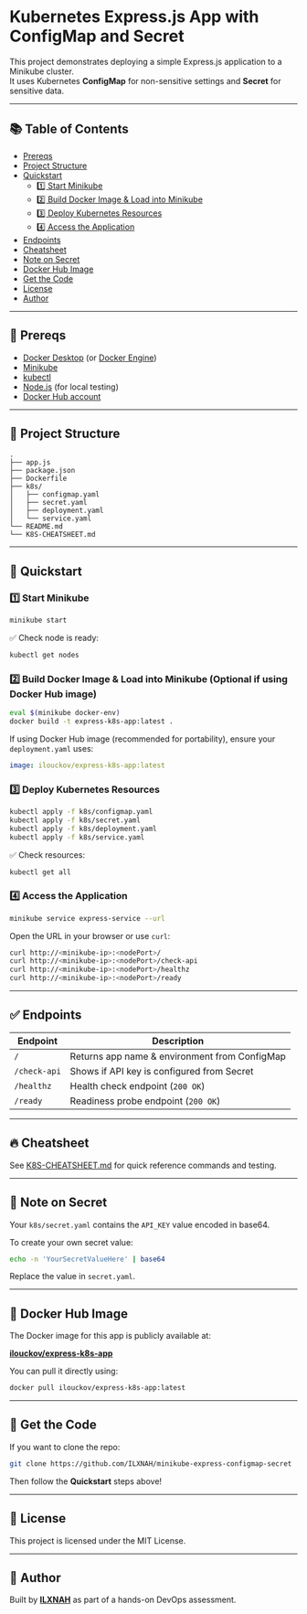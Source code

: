 
# Kubernetes Express.js App with ConfigMap and Secret

This project demonstrates deploying a simple Express.js application to a Minikube cluster.  
It uses Kubernetes **ConfigMap** for non-sensitive settings and **Secret** for sensitive data.

---

## 📚 Table of Contents

- [Prereqs](#-prereqs)
- [Project Structure](#-project-structure)
- [Quickstart](#-quickstart)
  - [1️⃣ Start Minikube](#1️⃣-start-minikube)
  - [2️⃣ Build Docker Image & Load into Minikube](#2️⃣-build-docker-image--load-into-minikube-optional-if-using-docker-hub-image)
  - [3️⃣ Deploy Kubernetes Resources](#3️⃣-deploy-kubernetes-resources)
  - [4️⃣ Access the Application](#4️⃣-access-the-application)
- [Endpoints](#-endpoints)
- [Cheatsheet](#-cheatsheet)
- [Note on Secret](#-note-on-secret)
- [Docker Hub Image](#-docker-hub-image)
- [Get the Code](#-get-the-code)
- [License](#-license)
- [Author](#-author)

---

## 📝 Prereqs

- [Docker Desktop](https://www.docker.com/products/docker-desktop) (or [Docker Engine](https://docs.docker.com/engine/))
- [Minikube](https://minikube.sigs.k8s.io/docs/start/)
- [kubectl](https://kubernetes.io/docs/tasks/tools/#kubectl)
- [Node.js](https://nodejs.org/en) (for local testing)
- [Docker Hub account](https://hub.docker.com/signup)

---

## 📁 Project Structure

```
.
├── app.js
├── package.json
├── Dockerfile
├── k8s/
│   ├── configmap.yaml
│   ├── secret.yaml
│   ├── deployment.yaml
│   └── service.yaml
└── README.md
└── K8S-CHEATSHEET.md
```

---

## 🚀 Quickstart

### 1️⃣ Start Minikube

```bash
minikube start
```

✅ Check node is ready:

```bash
kubectl get nodes
```

### 2️⃣ Build Docker Image & Load into Minikube (Optional if using Docker Hub image)

```bash
eval $(minikube docker-env)
docker build -t express-k8s-app:latest .
```

If using Docker Hub image (recommended for portability), ensure your `deployment.yaml` uses:

```yaml
image: ilouckov/express-k8s-app:latest
```

### 3️⃣ Deploy Kubernetes Resources

```bash
kubectl apply -f k8s/configmap.yaml
kubectl apply -f k8s/secret.yaml
kubectl apply -f k8s/deployment.yaml
kubectl apply -f k8s/service.yaml
```

✅ Check resources:

```bash
kubectl get all
```

### 4️⃣ Access the Application

```bash
minikube service express-service --url
```

Open the URL in your browser or use `curl`:

```bash
curl http://<minikube-ip>:<nodePort>/
curl http://<minikube-ip>:<nodePort>/check-api
curl http://<minikube-ip>:<nodePort>/healthz
curl http://<minikube-ip>:<nodePort>/ready
```

---

## ✅ Endpoints

| Endpoint     | Description                                     |
| ------------ | ----------------------------------------------- |
| `/`          | Returns app name & environment from ConfigMap    |
| `/check-api` | Shows if API key is configured from Secret       |
| `/healthz`   | Health check endpoint (`200 OK`)                |
| `/ready`     | Readiness probe endpoint (`200 OK`)              |

---

## 🔥 Cheatsheet

See [K8S-CHEATSHEET.md](./K8S-CHEATSHEET.md) for quick reference commands and testing.

---

## 🔑 Note on Secret

Your `k8s/secret.yaml` contains the `API_KEY` value encoded in base64.

To create your own secret value:

```bash
echo -n 'YourSecretValueHere' | base64
```

Replace the value in `secret.yaml`.

---

## 🐳 Docker Hub Image

The Docker image for this app is publicly available at:

[**ilouckov/express-k8s-app**](https://hub.docker.com/r/ilouckov/express-k8s-app)

You can pull it directly using:

```bash
docker pull ilouckov/express-k8s-app:latest
```

---

## 💾 Get the Code

If you want to clone the repo:

```bash
git clone https://github.com/ILXNAH/minikube-express-configmap-secret
```

Then follow the **Quickstart** steps above!

---

## 📄 License

This project is licensed under the MIT License.

---

## 👤 Author

Built by [**ILXNAH**](https://github.com/ILXNAH/) as part of a hands-on DevOps assessment.
